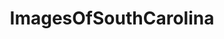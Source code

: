 ---
title: ImagesOfSouthCarolina
crosslinks:
- Charleston
- pics
- whatsthisbug
- whatsthisplant
- greenville
- southcarolina
- EarthPorn
- imagesofnetwork
- funny
- MyrtleBeach
- tattoos
- whatisthisthing
- mildlyinteresting
- itookapicture
- spiders
- whatsthisbird
- ColumbiYEAH
- trashy
- food
- SkyPorn
---